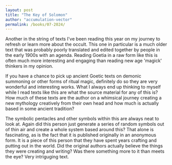 ```yaml
---
layout: post
title: "The Key of Solomon"
author: "accumulation-vector"
permalink: /books/07-2024/
---
```


Another in the string of texts I've been reading this year on my journey to refresh or learn more about the occult. This one in particular is a much older text that was probably poorly translated and edited together by people in the early 1900s with an agenda. Reading Goetia in a raw form like this is often much more interesting and engaging than reading new age 'magick' thinkers in my opinion.

If you have a chance to pick up ancient Goetic texts on demonic summoning or other forms of ritual magic, definitely do so they are very wonderful and interesting works. What I always end up thinking to myself while I read texts like this are what the source material for any of this is? How much of these texts are the author on a whimsical journey creating a new mythology creatively from their own head and how much is actually based in some ancient tradition?

The symbolic pentacles and other symbols within this are always neat to look at. Again did this person just generate a series of random symbols out of thin air and create a whole system based around this? That alone is fascinating, as is the fact that it is published originally in an anonymous form. It is a piece of this person that they have spent years crafting and putting out in the world. Did the original authors actually believe the things they were creating and writing? Was there something more to it than meets the eye? Very intriguging text.
